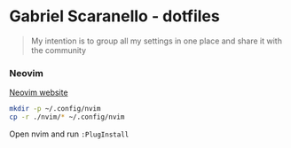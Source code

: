 # Gabriel Scaranello - dotfiles

> My intention is to group all my settings in one place and share it with the community 

### Neovim
[Neovim website](https://neovim.io)  

```sh
mkdir -p ~/.config/nvim
cp -r ./nvim/* ~/.config/nvim
```
Open nvim and run `:PlugInstall`


